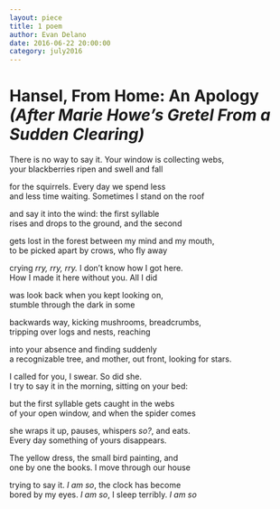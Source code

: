 ```yaml
---
layout: piece
title: 1 poem
author: Evan Delano
date: 2016-06-22 20:00:00
category: july2016
---
```


<h1>Hansel, From Home: An Apology
<i>(After Marie Howe’s Gretel From a Sudden Clearing)</i></h1>

There is no way to say it. Your window is collecting webs,<br>
your blackberries ripen and swell and fall

for the squirrels. Every day we spend less<br>
and less time waiting. Sometimes I stand on the roof

and say it into the wind: the first syllable<br>
rises and drops to the ground, and the second

gets lost in the forest between my mind and my mouth,<br>
to be picked apart by crows, who fly away

crying <i>rry, rry, rry.</i> I don’t know how I got here.<br>
How I made it here without you. All I did

was look back when you kept looking on,<br>
stumble through the dark in some

backwards way, kicking mushrooms, breadcrumbs,<br>
tripping over logs and nests, reaching

into your absence and finding suddenly<br>
a recognizable tree, and mother, out front, looking for stars.

I called for you, I swear. So did she.<br>
I try to say it in the morning, sitting on your bed:

but the first syllable gets caught in the webs<br>
of your open window, and when the spider comes

she wraps it up, pauses, whispers <i>so?</i>, and eats.<br>
Every day something of yours disappears.

The yellow dress, the small bird painting, and<br>
one by one the books. I move through our house

trying to say it. <i>I am so</i>, the clock has become<br>
bored by my eyes. <i>I am so</i>, I sleep terribly. <i>I am so</i>